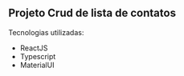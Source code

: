 ## Projeto Crud de lista de contatos
Tecnologias utilizadas: 
 - ReactJS
 - Typescript
 - MaterialUI
